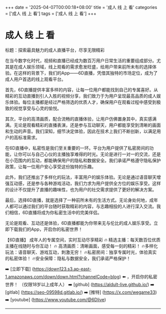+++
date = '2025-04-07T00:00:18+08:00'
title = '成人 线 上 看'
categories = ['成人 线 上 看']
tags = ['成人 线 上 看']
+++

# 成人 线 上 看

标题：探索最具魅力的成人直播平台，尽享无限精彩

在当今数字化时代，视频和直播已经成为数百万用户日常生活的重要组成部分。尤其是在成人娱乐领域，线上观看的需求愈发旺盛，给用户带来前所未有的选择体验。在这样的背景下，我们的App——6D直播，凭借其独特的市场定位，成为了成人用户首选的线上观看平台。

首先，6D直播提供丰富多样的内容，让每一位用户都能找到自己的专属喜好。从精彩的互动直播到引人入胜的视频分享，我们致力于为用户呈现最高品质的成人娱乐体验。每位主播都是经过严格筛选的优质人才，确保用户在观看过程中感受到极致的视觉享受与心灵的愉悦。

其次，平台的高清画质，配合流畅的直播体验，让用户仿佛置身其中，真实感满满。无论是观看精彩的直播表演，还是参与互动聊天，用户都能享受到清晰的画面和生动的声音。我们深知，细节决定体验，因此在技术上我们不断创新，以满足用户的高标准需求。

在6D直播中，私密性是我们至关重要的一环。平台为用户提供了私密房间的功能，让你可以与自己心仪的主播独享难得的时光。无论是进行一对一的交流，还是在小范围内的互动，都能确保用户的隐私和数据安全。我们承诺严格遵守隐私保护政策，让每一位用户安心享受这份独特的乐趣。

此外，我们还推出了多样化的玩法，丰富用户的娱乐体验。无论是通过语音聊天增强互动感，还是参与各种游戏活动，我们力求为用户提供全方位的娱乐享受。这样的设计不仅提升了直播的趣味性，也为用户的社交需求提供了更好的解决方案。

最后，选择6D直播，就是选择了一种前所未有的生活方式。无论身处何地，成年人都可以通过我们的平台随时获取精彩的内容，与志趣相投的人进行深入交流。我们相信，6D直播将成为你私密生活中的完美伴侣。

无论是观看、互动还是体验，6D直播都能为你带来无与伦比的成人娱乐享受。立即下载我们的App，开启你的私密世界！

【6D直播】
成年人的专属空间，实时互动尽享精彩
🔥 精选主播：每天数百位优质主播在线随时与你互动！
🔥 高清画质：清晰画面，感受每一刻的精彩！
🔥多样化玩法：语音聊天、游戏互动，刺激无穷！
🔥私密房间：独享专属时光，体验真实的私密体验！
🔥安全保障：隐私与数据安全，我们承诺严格保护！

➡️ [立即下载] (https://down123.s3.ap-east-1.amazonaws.com/down/down.html?channelCode=blog) ⬅️ ，开启你的私密世界！
（仅限18岁以上成年人）
➡️ [github] (https://aldult-live.github.io/)
➡️ [gitlab] (https://seo-09598d.gitlab.io/)
➡️ [推特] (https://x.com/wegame33)
➡️ [youtube] (https://www.youtube.com/@6Dlive)

---
